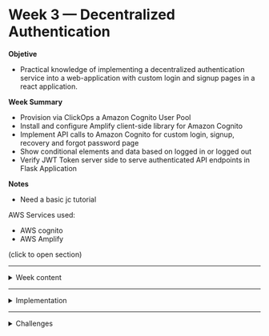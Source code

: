 # Week 3 — Decentralized Authentication


__Objetive__ 
* Practical knowledge of implementing a decentralized authentication service into a web-application with custom login and signup pages in a react application.

        
__Week Summary__
* Provision via ClickOps a Amazon Cognito User Pool
* Install and configure Amplify client-side library for Amazon Cognito
* Implement API calls to Amazon Cognito for custom login, signup, recovery and forgot password page
* Show conditional elements and data based on logged in or logged out
* Verify JWT Token server side to serve authenticated API endpoints in Flask Application

__Notes__ 
* Need a basic jc tutorial
        
AWS Services used:
* AWS cognito
* AWS Amplify


(click to open section)

--------------------------------------------------------------------------------------------------------------------------------

<details><summary>Week content</summary><p>
         
### What is AWS Cognito?

> With Amazon Cognito, you can add user sign-up and sign-in features and control access to your web and mobile applications. Amazon Cognito provides an identity store that scales to millions of users, supports social and enterprise identity federation, and offers advanced security features to protect your consumers and business.
[AWS Cognito](https://aws.amazon.com/cognito/)

What is AWS Amplify and why to use it?<br>

> AWS Amplify is an end-to-end solution that enables mobile and front-end web developers to build and deploy secure, scalable full stack applications, powered by AWS.
> Amplify uses Amazon Cognito as the main authentication provider. We use AWS Amplify library to use AWS Cognito. Frontend-javascript library. 

[AWS amplify](https://aws.amazon.com/amplify/?trk=d3adb855-b91b-4e74-8308-5e9f08e34ed2&sc_channel=ps&s_kwcid=AL!4422!3!647302000960!e!!g!!amplify%20aws&ef_id=EAIaIQobChMIiLeZuMLR_QIV0dDVCh0m3QCMEAAYASAAEgLMYvD_BwE:G:s&s_kwcid=AL!4422!3!647302000960!e!!g!!amplify%20aws)

[AWS Amplify Documentation](https://docs.amplify.aws/)

What is a JSON Web Tokens?

> JSON Web Token (JWT) is an open standard that defines a compact and self-contained way for securely transmitting information between parties as a JSON object. This information can be verified and trusted because it is digitally signed. JWTs can be signed using a secret (with the HMAC algorithm) or a public/private key pair using RSA or ECDSA.\

[Introduction to JSON Web Tokens](https://jwt.io/introduction)

What is a sidecar container?

> Sidecar containers are containers that are needed to run alongside the main container. The two containers share resources like pod storage and network interfaces. The sidecar containers can also share storage volumes with the main containers, allowing the main containers to access the data in the sidecars.
[ What is a sidecar container?](https://www.containiq.com/post/kubernetes-sidecar-container#:~:text=Sidecar%20containers%20are%20containers%20that,the%20data%20in%20the%20sidecars.)

Which additional AWS service should be enabled and monitored alongside Cognito to help detect malicious Cognito user behavior?

> AWS CloudTrail: This service provides a record of AWS API calls made by a user or a resource in your account. By enabling CloudTrail, you can track who is accessing your Cognito user pools and identify any unauthorized access attempts or suspicious behavior.

When it comes to single-sign-on, what does the acronym SAML stand for?

> SAML stands for Security Assertion Markup Language. It is an XML-based standard used for exchanging authentication and authorization data between parties, in particular, between an identity provider (IdP) and a service provider (SP). SAML enables single sign-on (SSO) and provides a way to authenticate users across multiple applications or domains without requiring them to enter their credentials separately for each one.

Your Cognito deployment should only be in the AWS region which you are legally allowed to hold user data in

</p></details>

--------------------------------------------------------------------------------------------------------------------------------

<details><summary>Implementation</summary>
        
        1. Provision Amazon Cognito User Pool using AWS UI (Console) -> easier
           * Just follow instructions. Really clear. Options of recover password and register. 
           * We have to change the status of the user with the AWS console.
        
        2. Install and Configure Amplify Client-Side Library for Amazon Congito.
        
        3. Show Some Components if You Are Logged in Only
           * Implemented some components in these pages HomeFeedPage.js, DesktopNavigation.js, ProfileInfo.js, DesktopSidebar.js.
           * We reuse the code of the next [library](https://github.com/cgauge/Flask-AWSCognito/blob/master/flask_awscognito/services/token_service.py)
        
        4. Implement API Calls to Amazon Coginto for Custom Login, Signup, Recovery and Forgot Password Page   
        
        5. Authenticating Server Side     

        6. Frontend. Stablish general variables for the frontend and changed some color to have more constrast
</details>

--------------------------------------------------------------------------------------------------------------------------------

<details><summary>Challenges</summary>
        
- [x] Made sure Resend Activation Code works in the Confirmation Page after sign up. 
</details>
  
  
 
  

